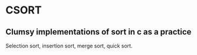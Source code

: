 # CSORT

## Clumsy implementations of sort in c as a practice

Selection sort, insertion sort, merge sort, quick sort. 